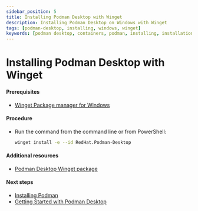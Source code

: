```yaml
---
sidebar_position: 5
title: Installing Podman Desktop with Winget
description: Installing Podman Desktop on Windows with Winget
tags: [podman-desktop, installing, windows, winget]
keywords: [podman desktop, containers, podman, installing, installation, windows, winget]
---
```


# Installing Podman Desktop with Winget

#### Prerequisites

* [Winget Package manager for Windows](https://aka.ms/getwinget)

#### Procedure

* Run the command from the command line or from PowerShell:

  ```sh
  winget install -e --id RedHat.Podman-Desktop
  ```

#### Additional resources

* [Podman Desktop Winget package](https://winget.run/pkg/RedHat/Podman-Desktop)

#### Next steps

* [Installing Podman](installing-podman-with-podman-desktop)
* [Getting Started with Podman Desktop](/docs/getting-started/getting-started)
